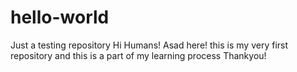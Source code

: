 # hello-world
Just a testing repository
Hi Humans!
Asad here! this is my very first repository and this is a part of my learning process Thankyou!
